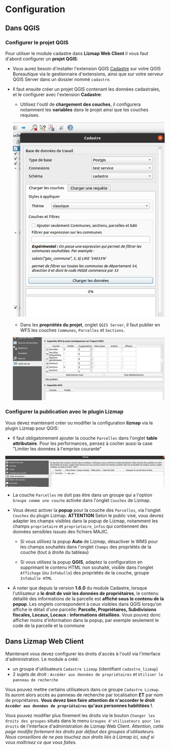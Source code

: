 # Configuration

## Dans QGIS

### Configurer le projet QGIS

Pour utiliser le module cadastre dans **Lizmap Web Client** il vous faut d'abord configurer un **projet QGIS**:

* Vous aurez besoin d'installer l'extension QGIS [Cadastre](https://github.com/3liz/QgisCadastrePlugin)
sur votre QGIS Bureautique via le gestionnaire d'extensions, ainsi que sur votre serveur QGIS Server
dans un dossier nommé `cadastre`.

* Il faut ensuite créer un projet QGIS contenant les données cadastrales, et le configurer
avec l'extension **Cadastre**:

    - Utilisez l'outil de **chargement des couches**, il configurera notamment les **variables** dans le projet
  ainsi que les couches requises.

    ![Project Properties](media/load_data.png)

    - Dans les **propriétés du projet**, onglet `QGIS Server`, il faut publier en WFS les couches
  `Communes`, `Parcelles` et `Sections`.

    ![Plubication WFS](media/wfs_properties.png)

### Configurer la publication avec le plugin Lizmap

Vous devez maintenant créer ou modifier la configuration **lizmap** via le plugin Lizmap pour QGIS:

* Il faut obligatoirement ajouter la couche `Parcelles` dans l'onglet **table attributaire**.
Pour les performances, pensez à cocher aussi la case "Limiter les données à l'emprise courante"

![Table attributaire](media/table_attr.png)

* La couche `Parcelles` ne doit pas être dans un groupe qui a l'option `Groupe comme une couche` activée
dans l'onglet `Couches` de Lizmap.

* Vous devez activer la **popup** pour la couche des `Parcelles`, via l'onglet `Couches` du plugin Lizmap.
**ATTENTION** Selon le public visé, vous devrez adapter les champs visibles dans la popup de Lizmap,
notamment les champs `proprietaire` et `proprietaire_infos` qui contiennent des données sensibles issues
des fichiers MAJIC.

    - Si vous utilisez la popup **Auto** de Lizmap, désactiver le WMS pour les champs souhaités dans l'onglet
    `Champs` des propriétés de la couche (tout à droite du tableau)

    - Si vous utilisez la popup **QGIS**, adaptez la configuration en supprimant le contenu HTML non souhaité,
    visible dans l'onglet `Affichage` (ou `Infobulle`) des propriétés de la couche, groupe `Infobulle HTML`

* A noter que depuis la version **1.6.0** du module Cadastre, lorsque l'utilisateur a
**le droit de voir les données de propriétaires**, le contenu détaillé des informations de la parcelle est
**affiché sous le contenu de la popup**. Les onglets correspondent à ceux visibles dans QGIS lorsqu'on
affiche le détail d'une parcelle: **Parcelle, Propriétaires, Subdivisions fiscales, Locaux,
Locaux : informations détaillées**. Vous pouvez donc afficher moins d'information dans la popup,
par exemple seulement le code de la parcelle et la commune

## Dans Lizmap Web Client

Maintenant vous devez configurer les droits d'accès à l'outil via l'interface d'administration.
Le module a créé:

* un groupe d'utilisateurs `Cadastre Lizmap` (identifiant `cadastre_lizmap`)
* 2 sujets de droit : `Accéder aux données de propriétaires` et `Utiliser le panneau de recherche`

Vous pouvez mettre certains utilisateurs dans ce groupe `Cadastre Lizmap`. Ils auront alors accès
au panneau de recherche par localisation **ET** par nom de propriétaires. **Vous devez bien faire
attention de n'accorder le droit `Accéder aux données de propriétaires` qu'aux personnes habititées !**.

Vous pouvez modifier plus finement les droits via le bouton `Changer les droits des groupes` situés
dans le menu `Groupes d'utilisateurs pour les droits` de l'interface d'administration de Lizmap Web Client.
*Attention, cette page modifie fortement les droits par défaut des groupes d'utilisateurs.
Nous conseillons de ne pas touchez aux droits liés à Lizmap ici, sauf si vous maîtrisez ce que vous faites.*
